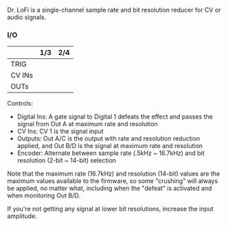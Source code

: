 Dr. LoFi is a single-channel sample rate and bit resolution reducer for CV or audio signals.

### I/O

|        | 1/3 | 2/4 |
| ------ | :-: | :-: |
| TRIG   |     |     |
| CV INs |     |     |
| OUTs   |     |     |


Controls:
* Digital Ins: A gate signal to Digital 1 defeats the effect and passes the signal from Out A at maximum rate and resolution
* CV Ins: CV 1 is the signal input
* Outputs: Out A/C is the output with rate and resolution reduction applied, and Out B/D is the signal at maximum rate and resolution
* Encoder: Alternate between sample rate (.5kHz ~ 16.7kHz) and bit resolution (2-bit ~ 14-bit) selection

Note that the maximum rate (16.7kHz) and resolution (14-bit) values are the maximum values available to the firmware, so some "crushing" will always be applied, no matter what, including when the "defeat" is activated and when monitoring Out B/D.

If you're not getting any signal at lower bit resolutions, increase the input amplitude.
